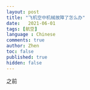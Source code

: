 ```yaml
---
layout: post
title: "飞机空中机械故障了怎么办"
date:   2021-06-01
tags: [航空]
language : Chinese
comments: true
author: Zhen
toc: false
published: true
hidden: false
---
```

之前
<!--stackedit_data:
eyJoaXN0b3J5IjpbMTM4NzMwMjY4Ml19
-->